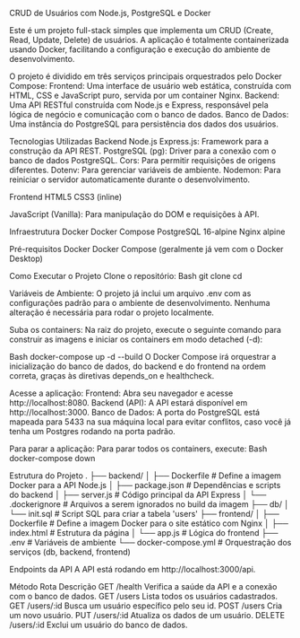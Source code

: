 CRUD de Usuários com Node.js, PostgreSQL e Docker

Este é um projeto full-stack simples que implementa um CRUD (Create, Read, Update, Delete) de usuários. A aplicação é totalmente containerizada usando Docker, facilitando a configuração e execução do ambiente de desenvolvimento.

O projeto é dividido em três serviços principais orquestrados pelo Docker Compose:
Frontend: Uma interface de usuário web estática, construída com HTML, CSS e JavaScript puro, servida por um container Nginx.
Backend: Uma API RESTful construída com Node.js e Express, responsável pela lógica de negócio e comunicação com o banco de dados.
Banco de Dados: Uma instância do PostgreSQL para persistência dos dados dos usuários.

Tecnologias Utilizadas
Backend
Node.js
Express.js: Framework para a construção da API REST.
PostgreSQL (pg): Driver para a conexão com o banco de dados PostgreSQL.
Cors: Para permitir requisições de origens diferentes.
Dotenv: Para gerenciar variáveis de ambiente.
Nodemon: Para reiniciar o servidor automaticamente durante o desenvolvimento.

Frontend
HTML5
CSS3 (inline)

JavaScript (Vanilla): Para manipulação do DOM e requisições à API.

Infraestrutura
Docker
Docker Compose
PostgreSQL 16-alpine
Nginx alpine

Pré-requisitos
Docker
Docker Compose (geralmente já vem com o Docker Desktop)

Como Executar o Projeto
Clone o repositório:
Bash
git clone <URL-DO-SEU-REPOSITORIO>
cd <NOME-DO-SEU-REPOSITORIO>

Variáveis de Ambiente:
O projeto já inclui um arquivo .env com as configurações padrão para o ambiente de desenvolvimento. Nenhuma alteração é necessária para rodar o projeto localmente.

Suba os containers:
Na raiz do projeto, execute o seguinte comando para construir as imagens e iniciar os containers em modo detached (-d):

Bash
docker-compose up -d --build
O Docker Compose irá orquestrar a inicialização do banco de dados, do backend e do frontend na ordem correta, graças às diretivas depends_on e healthcheck.

Acesse a aplicação:
Frontend: Abra seu navegador e acesse http://localhost:8080.
Backend (API): A API estará disponível em http://localhost:3000.
Banco de Dados: A porta do PostgreSQL está mapeada para 5433 na sua máquina local para evitar conflitos, caso você já tenha um Postgres rodando na porta padrão.

Para parar a aplicação:
Para parar todos os containers, execute:
Bash
docker-compose down

Estrutura do Projeto
.
├── backend/
│   ├── Dockerfile          # Define a imagem Docker para a API Node.js
│   ├── package.json        # Dependências e scripts do backend
│   ├── server.js           # Código principal da API Express
│   └── .dockerignore       # Arquivos a serem ignorados no build da imagem
├── db/
│   └── init.sql            # Script SQL para criar a tabela 'users'
├── frontend/
│   ├── Dockerfile          # Define a imagem Docker para o site estático com Nginx
│   ├── index.html          # Estrutura da página
│   └── app.js              # Lógica do frontend
├── .env                    # Variáveis de ambiente
└── docker-compose.yml      # Orquestração dos serviços (db, backend, frontend)

Endpoints da API
A API está rodando em http://localhost:3000/api.

Método	Rota	Descrição
GET	/health	Verifica a saúde da API e a conexão com o banco de dados.
GET	/users	Lista todos os usuários cadastrados.
GET	/users/:id	Busca um usuário específico pelo seu id.
POST	/users	Cria um novo usuário.
PUT	/users/:id	Atualiza os dados de um usuário.
DELETE	/users/:id	Exclui um usuário do banco de dados.
